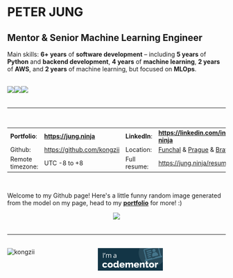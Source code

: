 <h1>PETER JUNG</h1>

<h2>Mentor & Senior Machine Learning Engineer</h2>

Main skills: **6+ years** of **software development** – including **5 years** of **Python** and **backend development**, **4 years** of
**machine learning**, **2 years** of **AWS**, and **2 years** of machine learning, but focused on **MLOps**.

<br/>

<div align="center" style="display: flex; flex-align: center;">
  <a target="_blank" href="https://www.credly.com/badges/a27f28fe-9490-459d-a61b-0325b25e8533/public_url"><img src="https://www.jung.ninja/AWS-Certified-Machine-Learning-Speciality.png" width="75" /></a>
  <a target="_blank" href="https://www.credly.com/badges/2a77dc85-9063-4801-bc19-0690f33d43cd/public_url"><img src="https://www.jung.ninja/AWS-Certified-Developer-Associate_badge.png" width="75" /></a>
  <a target="_blank" href="https://www.credly.com/badges/ec6ba700-c48f-43fe-abac-738f67066d6f/public_url"><img src="https://www.jung.ninja/AWS-Certified-Cloud-Practitioner_badge.png" width="75" /></a>
</div>

<br/>

---

<br/>

<table>
  <tr>
    <td><b>Portfolio</b>:</td>
    <td><a target="_blank" href="https://jung.ninja"><b>https://jung.ninja</b></a></td>
    <td><b>LinkedIn</b>:</td>
    <td><a target="_blank" href="https://linkedin.com/in/jung-ninja"><b>https://linkedin.com/in/jung-ninja</b></a></td>
  </tr>
  <tr>
    <td>Github:</td>
    <td><a target="_blank" href="https://github.com/kongzii">https://github.com/kongzii</a></td>
    <td>Location:</td>
    <td><a target="_blank" href="https://maps.app.goo.gl/biTFQ4f9jNaJY2L69">Funchal</a> & <a target="_blank" href="https://maps.app.goo.gl/XC3emBk8YytHLZkg9">Prague</a> & <a target="_blank" href="https://maps.app.goo.gl/QmFwT5oV2eBKwFWu9">Bratislava</a></td>
  </tr>
  <tr>
    <td>Remote timezone:</td>
    <td>UTC -8 to +8</td>
    <td>Full resume:</td>
    <td><a target="_blank" href="https://jung.ninja/resume">https://jung.ninja/resume</a></td>
  </tr>
</table>

<br/>

Welcome to my Github page! Here's a little funny random image generated from the model on my page, head to my <a target="_blank" href="https://jung.ninja"><b>portfolio</b></a> for more! :)

<div align="center">
    <a target="_blank" href="https://jung.ninja/photobooth">
        <img src="https://api.jung.ninja/photo_raw/?prompt=as_a_ninja&user_id=github" width="300" />
    </a>
</div>

<br/>

---

<br/>

<div align="center">
  <img align="left" src="https://github-readme-stats.vercel.app/api/top-langs/?username=kongzii&layout=compact&hide=html" alt="kongzii" />
</div>

<div align="center">
  <a target="_blank" href="https://www.codementor.io/@peter610?refer=badge"><img width="150" src="https://github.com/kongzii/kongzii/blob/master/im-a-cm-b-2.png" alt="Codementor badge"></a>
</div>

